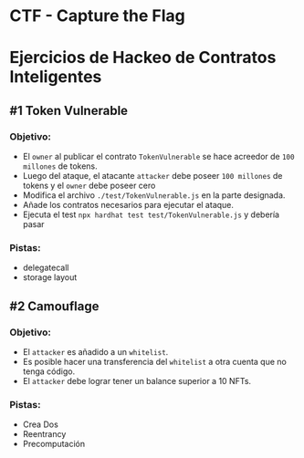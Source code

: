 # CTF - Capture the Flag

# Ejercicios de Hackeo de Contratos Inteligentes



## #1 Token Vulnerable

### Objetivo:

* El `owner` al publicar el contrato `TokenVulnerable` se hace acreedor de `100 millones` de tokens.
* Luego del ataque, el atacante `attacker` debe poseer `100 millones` de tokens y el `owner` debe poseer cero
* Modifica el archivo `./test/TokenVulnerable.js` en la parte designada.
* Añade los contratos necesarios para ejecutar el ataque.
* Ejecuta el test `npx hardhat test test/TokenVulnerable.js` y debería pasar

### Pistas:

* delegatecall
* storage layout

## #2 Camouflage

### Objetivo:

* El `attacker` es añadido a un `whitelist`.
* Es posible hacer una transferencia del `whitelist` a otra cuenta que no tenga código.
* El `attacker` debe lograr tener un balance superior a 10 NFTs.

### Pistas:

* Crea Dos
* Reentrancy
* Precomputación
